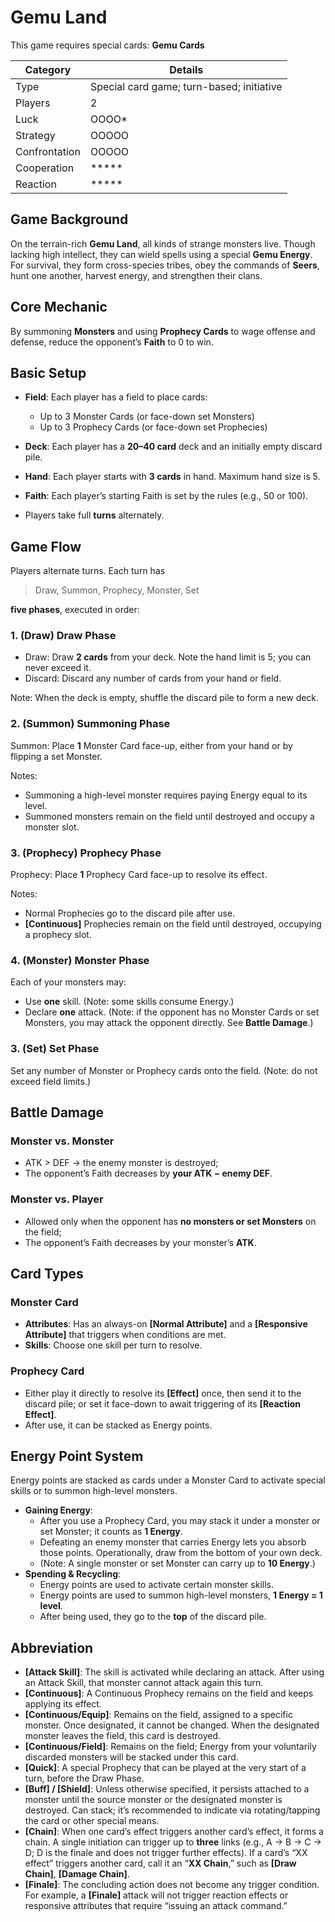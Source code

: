 # Gemu Land

This game requires special cards: **Gemu Cards**

| Category | Details                           |
| -- | -------------------------------- |
| Type | Special card game; turn-based; initiative |
| Players | 2                              |
| Luck | OOOO*                           |
| Strategy | OOOOO                          |
| Confrontation | OOOOO                      |
| Cooperation | *****                        |
| Reaction | *****                           |

## Game Background

On the terrain-rich **Gemu Land**, all kinds of strange monsters live.
Though lacking high intellect, they can wield spells using a special **Gemu Energy**.
For survival, they form cross-species tribes, obey the commands of **Seers**, hunt one another, harvest energy, and strengthen their clans.

## Core Mechanic

By summoning **Monsters** and using **Prophecy Cards** to wage offense and defense, reduce the opponent’s **Faith** to 0 to win.

## Basic Setup

- **Field**: Each player has a field to place cards:
  - Up to 3 Monster Cards (or face-down set Monsters)
  - Up to 3 Prophecy Cards (or face-down set Prophecies)
- **Deck**: Each player has a **20–40 card** deck and an initially empty discard pile.
- **Hand**: Each player starts with **3 cards** in hand. Maximum hand size is 5.
- **Faith**: Each player’s starting Faith is set by the rules (e.g., 50 or 100).

- Players take full **turns** alternately.

## Game Flow

Players alternate turns. Each turn has

> Draw, Summon, Prophecy, Monster, Set

**five phases**, executed in order:

### 1. (Draw) Draw Phase

- Draw: Draw **2 cards** from your deck. Note the hand limit is 5; you can never exceed it.
- Discard: Discard any number of cards from your hand or field.

Note: When the deck is empty, shuffle the discard pile to form a new deck.

### 2. (Summon) Summoning Phase

Summon: Place **1** Monster Card face-up, either from your hand or by flipping a set Monster.

Notes:
- Summoning a high-level monster requires paying Energy equal to its level.
- Summoned monsters remain on the field until destroyed and occupy a monster slot.

### 3. (Prophecy) Prophecy Phase

Prophecy: Place **1** Prophecy Card face-up to resolve its effect.

Notes:
- Normal Prophecies go to the discard pile after use.
- **[Continuous]** Prophecies remain on the field until destroyed, occupying a prophecy slot.

### 4. (Monster) Monster Phase

Each of your monsters may:
- Use **one** skill. (Note: some skills consume Energy.)
- Declare **one** attack. (Note: if the opponent has no Monster Cards or set Monsters, you may attack the opponent directly. See **Battle Damage**.)

### 3. (Set) Set Phase
Set any number of Monster or Prophecy cards onto the field. (Note: do not exceed field limits.)

## Battle Damage

### Monster vs. Monster

- ATK > DEF → the enemy monster is destroyed;
- The opponent’s Faith decreases by **your ATK − enemy DEF**.

### Monster vs. Player

- Allowed only when the opponent has **no monsters or set Monsters** on the field;
- The opponent’s Faith decreases by your monster’s **ATK**.

## Card Types

### Monster Card

- **Attributes**: Has an always-on **[Normal Attribute]** and a **[Responsive Attribute]** that triggers when conditions are met.
- **Skills**: Choose one skill per turn to resolve.

### Prophecy Card

- Either play it directly to resolve its **[Effect]** once, then send it to the discard pile; or set it face-down to await triggering of its **[Reaction Effect]**.
- After use, it can be stacked as Energy points.

## Energy Point System

Energy points are stacked as cards under a Monster Card to activate special skills or to summon high-level monsters.

- **Gaining Energy**:
  - After you use a Prophecy Card, you may stack it under a monster or set Monster; it counts as **1 Energy**.
  - Defeating an enemy monster that carries Energy lets you absorb those points. Operationally, draw from the bottom of your own deck.
  - (Note: A single monster or set Monster can carry up to **10 Energy**.)
- **Spending & Recycling**:
  - Energy points are used to activate certain monster skills.
  - Energy points are used to summon high-level monsters, **1 Energy = 1 level**.
  - After being used, they go to the **top** of the discard pile.

## Abbreviation

- **[Attack Skill]**: The skill is activated while declaring an attack. After using an Attack Skill, that monster cannot attack again this turn.
- **[Continuous]**: A Continuous Prophecy remains on the field and keeps applying its effect.
- **[Continuous/Equip]**: Remains on the field, assigned to a specific monster. Once designated, it cannot be changed. When the designated monster leaves the field, this card is destroyed.
- **[Continuous/Field]**: Remains on the field; Energy from your voluntarily discarded monsters will be stacked under this card.
- **[Quick]**: A special Prophecy that can be played at the very start of a turn, before the Draw Phase.
- **[Buff] / [Shield]**: Unless otherwise specified, it persists attached to a monster until the source monster or the designated monster is destroyed. Can stack; it’s recommended to indicate via rotating/tapping the card or other special means.
- **[Chain]**: When one card’s effect triggers another card’s effect, it forms a chain. A single initiation can trigger up to **three** links (e.g., A → B → C → D; D is the finale and does not trigger further effects). If a card’s “XX effect” triggers another card, call it an “**XX Chain**,” such as **[Draw Chain]**, **[Damage Chain]**.
- **[Finale]**: The concluding action does not become any trigger condition. For example, a **[Finale]** attack will not trigger reaction effects or responsive attributes that require “issuing an attack command.”
